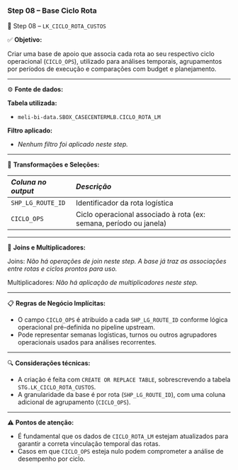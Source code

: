 ### Step 08 – Base Ciclo Rota

🔹 Step 08 – `LK_CICLO_ROTA_CUSTOS`

✅ **Objetivo:**

Criar uma base de apoio que associa cada rota ao seu respectivo ciclo operacional (`CICLO_OPS`), utilizado para análises temporais, agrupamentos por períodos de execução e comparações com budget e planejamento.

---

⚙️ **Fonte de dados:**

**Tabela utilizada:**
- `meli-bi-data.SBOX_CASECENTERMLB.CICLO_ROTA_LM`

**Filtro aplicado:**
- *Nenhum filtro foi aplicado neste step.*

---

📐 **Transformações e Seleções:**

| *Coluna no output*   | *Descrição*                                                        |
| :------------------- | :----------------------------------------------------------------- |
| `SHP_LG_ROUTE_ID`    | Identificador da rota logística                                    |
| `CICLO_OPS`          | Ciclo operacional associado à rota (ex: semana, período ou janela) |

---

🔁 **Joins e Multiplicadores:**

Joins: *Não há operações de join neste step. A base já traz as associações entre rotas e ciclos prontos para uso.*

Multiplicadores: *Não há aplicação de multiplicadores neste step.*

---

📋 **Regras de Negócio Implícitas:**

- O campo `CICLO_OPS` é atribuído a cada `SHP_LG_ROUTE_ID` conforme lógica operacional pré-definida no pipeline upstream.
- Pode representar semanas logísticas, turnos ou outros agrupadores operacionais usados para análises recorrentes.

---

🔍 **Considerações técnicas:**

- A criação é feita com `CREATE OR REPLACE TABLE`, sobrescrevendo a tabela `STG.LK_CICLO_ROTA_CUSTOS`.
- A granularidade da base é por rota (`SHP_LG_ROUTE_ID`), com uma coluna adicional de agrupamento (`CICLO_OPS`).

---

⚠️ **Pontos de atenção:**

- É fundamental que os dados de `CICLO_ROTA_LM` estejam atualizados para garantir a correta vinculação temporal das rotas.
- Casos em que `CICLO_OPS` esteja nulo podem comprometer a análise de desempenho por ciclo.
